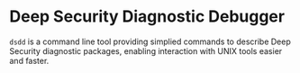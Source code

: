 # Deep Security Diagnostic Debugger

`dsdd` is a command line tool providing simplied commands to describe Deep Security diagnostic packages, enabling interaction with UNIX tools easier and faster.
